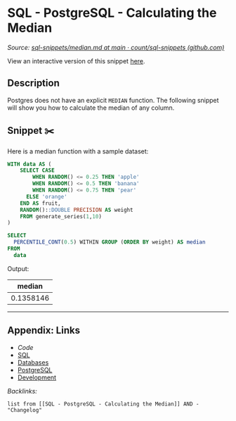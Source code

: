 # SQL - PostgreSQL - Calculating the Median

*Source: [sql-snippets/median.md at main · count/sql-snippets (github.com)](https://github.com/count/sql-snippets/blob/main/postgres/median.md)*

View an interactive version of this snippet [here](https://count.co/n/QH2mMBK2RJu?vm=e).

## Description

Postgres does not have an explicit `MEDIAN` function. The following snippet will show you how to calculate the median of any column.

## Snippet ✂️

Here is a median function with a sample dataset: 

````sql
WITH data AS (
    SELECT CASE
        WHEN RANDOM() <= 0.25 THEN 'apple'
        WHEN RANDOM() <= 0.5 THEN 'banana'
        WHEN RANDOM() <= 0.75 THEN 'pear'
      ELSE 'orange'
    END AS fruit,
    RANDOM()::DOUBLE PRECISION AS weight
    FROM generate_series(1,10)
)

SELECT
  PERCENTILE_CONT(0.5) WITHIN GROUP (ORDER BY weight) AS median
FROM
  data
````

Output:

|median|
|------|
|0.1358146|

---

## Appendix: Links

* *Code*
* [SQL](SQL.md)
* [Databases](../../MOCs/Databases.md)
* [PostgreSQL](../../../3-Resources/Tools/Developer%20Tools/Data%20Stack/Databases/PostgreSQL.md)
* [Development](../../MOCs/Development.md)

*Backlinks:*

````dataview
list from [[SQL - PostgreSQL - Calculating the Median]] AND -"Changelog"
````
